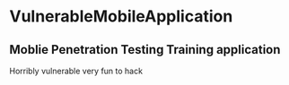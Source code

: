 # VulnerableMobileApplication

## Moblie Penetration Testing Training application

Horribly vulnerable very fun to hack

